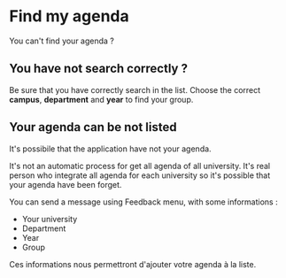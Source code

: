 # Find my agenda

You can't find your agenda ?

## You have not search correctly ?

Be sure that you have correctly search in the list.
Choose the correct **campus**, **department** and **year** to find your group.

## Your agenda can be not listed

It's possibile that the application have not your agenda.

It's not an automatic process for get all agenda of all university.
It's real person who integrate all agenda for each university so it's possible that your agenda have been forget.

You can send a message using Feedback menu, with some informations :

- Your university
- Department
- Year
- Group

Ces informations nous permettront d'ajouter votre agenda à la liste.
